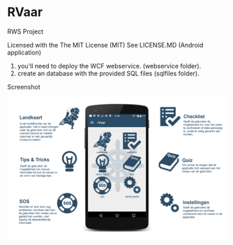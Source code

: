 # RVaar
RWS Project 

Licensed with the The MIT License (MIT)
See LICENSE.MD
(Android application)

1. you'll need to deploy the WCF webservice.  (webservice folder).
2.  create an database with the provided SQL files (sqlfiles folder).



Screenshot 

![Screenshot rvaar](https://github.com/haydar100/RVaar/blob/master/Screenshots/appuitleg.png?raw=true)

